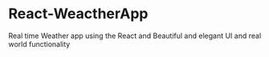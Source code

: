 # React-WeactherApp
Real time Weather app using the React and Beautiful and elegant UI and real world functionality
